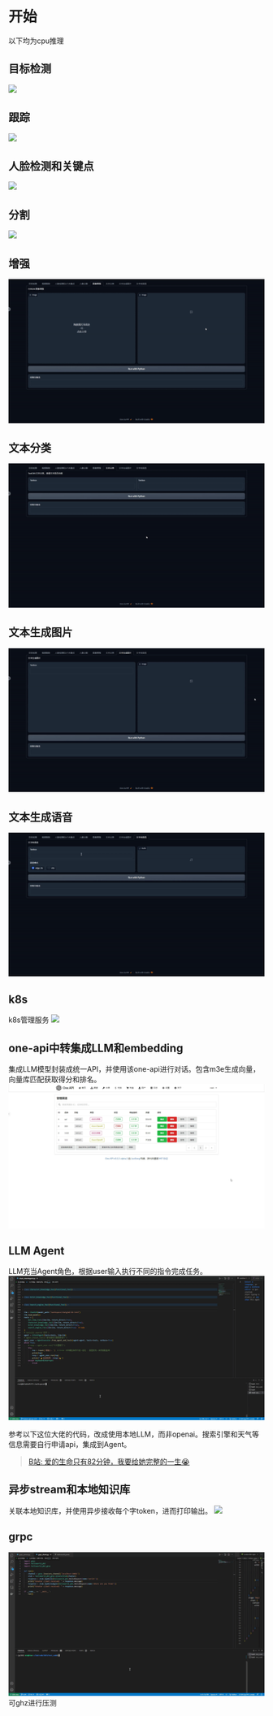
# 开始
以下均为cpu推理

## 目标检测

![](images/det.gif)

## 跟踪

![](images/track.gif)

## 人脸检测和关键点

![](images/face_det.gif)

## 分割

![](images/human_seg.gif)

## 增强

![](images/enhance.gif)

## 文本分类

![](images/text_cls.gif)

## 文本生成图片

![](images/txt2img.gif)

## 文本生成语音

![](images/txt2wav.gif)

## k8s
k8s管理服务
![](images/k8s.gif)

## one-api中转集成LLM和embedding
集成LLM模型封装成统一API，并使用该one-api进行对话。包含m3e生成向量，向量库匹配获取得分和排名。
![](images/one-api.gif)

## LLM Agent
LLM充当Agent角色，根据user输入执行不同的指令完成任务。
![](images/agent.gif)

参考以下这位大佬的代码，改成使用本地LLM，而非openai。搜索引擎和天气等信息需要自行申请api，集成到Agent。
> [B站: 爱的生命只有82分钟，我要给她完整的一生😭](https://www.bilibili.com/video/BV1md4y1Z7pj/?spm_id_from=333.999.0.0&vd_source=afa6a4d92a2a676ee929209b5bb17202)

## 异步stream和本地知识库
关联本地知识库，并使用异步接收每个字token，进而打印输出。
![](images/async-stream.gif)

## grpc
![](images/grpc.gif)
可ghz进行压测
